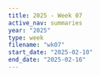 ```yaml
---
title: 2025 - Week 07
active_nav: summaries
year: "2025"
type: week
filename: "wk07"
start_date: "2025-02-10"
end_date: "2025-02-16"
---
```

